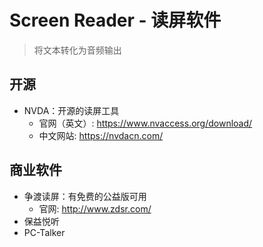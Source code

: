 # Screen Reader - 读屏软件

> 将文本转化为音频输出

## 开源

- NVDA：开源的读屏工具
  - 官网（英文）: https://www.nvaccess.org/download/
  - 中文网站: https://nvdacn.com/

## 商业软件

- 争渡读屏：有免费的公益版可用
  - 官网: http://www.zdsr.com/
- 保益悦听
- PC-Talker
